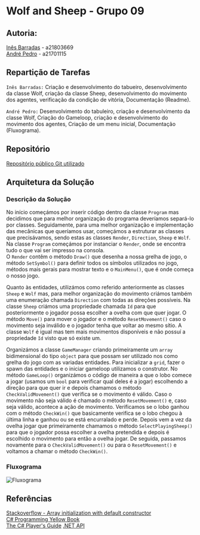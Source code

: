 # Wolf and Sheep - Grupo 09

## Autoria:
[Inês Barradas](https://github.com/kiray96) - a21803669 <br>
[André Pedro](https://github.com/andre-pedro) - a21701115  

## Repartição de Tarefas
```Inês Barradas:``` Criação e desenvolvimento do tabueiro, desenvolvimento da
classe Wolf, criação da classe Sheep, desenvolvimento do movimento dos agentes,
verificação da condição de vitória, Documentação (Readme).

```André Pedro:``` Desenvolvimento do tabuleiro, criação e desenvolvimento da
classe Wolf, Criação do Gameloop, criação e desenvolvimento do movimento dos
agentes, 
Criação de um menu inicial, Documentação (Fluxograma).


## Repositório 
[Repositório público Git utilizado](https://github.com/andre-pedro/projeto1lp1)

## Arquitetura da Solução

### Descrição da Solução
No início começámos por inserir código dentro da classe ``Program`` mas
decidimos que para melhor organização do programa deveríamos separá-lo por
classes. Seguidamente, para uma melhor organização e implementação das mecânicas
 que queríamos usar, começámos a estruturar as classes que precisávamos, sendo 
 estas as classes  ``Render``, ``Direction``, ``Sheep`` e ``Wolf``. Na classe 
 ``Program`` começámos por instanciar o ``Render``, onde se encontra tudo o que
  vai ser impresso na consola.<br>
O ``Render`` contêm o método ``Draw()`` que desenha a nossa grelha de jogo, o
 método ``SetSymbol()`` para definir todos os símbolos utilizados no jogo,
  métodos mais gerais para mostrar texto e o ``MainMenu()``, que é onde começa
   o nosso jogo. <br>

Quanto às entidades, utilizámos como referido anteriormente as classes ``Sheep``
 e ``Wolf`` mas, para melhor organização do movimento criámos também uma 
 enumeração chamada ``Direction`` com todas as direções possíveis. Na classe 
 ``Sheep`` criámos uma propriedade chamada ``Id`` para que posteriormente o 
 jogador possa escolher a ovelha com que quer jogar. O método ``Move()`` para 
 mover o jogador e o método ``ResetMovement()`` caso o movimento seja inválido e
  o jogador tenha que voltar ao mesmo sítio. A classe ``Wolf`` é igual mas tem 
  mais movimentos disponíveis e não possuí a propriedade ``Id`` visto que só 
  existe um.<br>

Organizámos a classe ``GameManager`` criando primeiramente um ``array`` 
bidimensional do tipo ``object`` para que possam ser utilizado nos como grelha 
do jogo com as variadas entidades.
Para inicializar a ``grid``, fazer o spawn das entidades e o iniciar gameloop 
utilizamos o construtor. No método ``GameLoop()`` organizámos o código de 
maneira a que o lobo comece a jogar (usamos um ``bool`` para verificar qual 
deles é a jogar) escolhendo a direção para que quer ir e depois chamamos o 
método ``CheckValidMovement()`` que verifica se o movimento é válido. Caso o 
movimento não seja válido é chamado o método ``ResetMovement()`` e, caso seja 
válido, acontece a ação de movimento. Verificamos se o lobo ganhou com o método 
``CheckWin()`` que basicamente verifica se o lobo chegou à última linha e ganhou
 ou se está encurralado e perde. Depois vem a vez da ovelha jogar que 
 primeiramente chamamos o método ``SelectPlayingSheep()`` para que o jogador 
 possa escolher a ovelha pretendida e depois é escolhido o movimento para então 
 a ovelha jogar. De seguida, passamos novamente para o ``CheckValidMovement()`` 
 ou para o ``ResetMovement()`` e voltamos a chamar o método ``CheckWin()``.


### Fluxograma

![Fluxograma](https://user-images.githubusercontent.com/45363491/79676490-c53c2f00-81de-11ea-87d7-a1936e568723.png)

## Referências
[Stackoverflow - Array initialization with default constructor](https://stackoverflow.com/questions/4839470/array-initialization-with-default-constructor) <br>
[C# Programming Yellow Book](https://static1.squarespace.com/static/5019271be4b0807297e8f404/t/5824ad58f7e0ab31fc216843/1478798685347/CSharp+Book+2016+Rob+Miles+8.2.pdf) <br>
[The C# Player's Guide](http://starboundsoftware.com/books/c-sharp/CSharpPlayersGuide-Sample.pdf)
[.NET API](https://docs.microsoft.com/en-us/dotnet/api/?view=netcore-2.2)